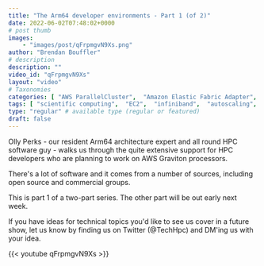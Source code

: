 ```yaml
---
title: "The Arm64 developer environments - Part 1 (of 2)"
date: 2022-06-02T07:48:02+0000
# post thumb
images:
    - "images/post/qFrpmgvN9Xs.png"
author: "Brendan Bouffler"
# description
description: ""
video_id: "qFrpmgvN9Xs"
layout: "video"
# Taxonomies
categories: [ "AWS ParallelCluster",  "Amazon Elastic Fabric Adapter",  "Amazon NICE DCV",  "Life Sciences", ]
tags: [ "scientific computing",  "EC2",  "infiniband",  "autoscaling",  "Schedulers",  "ParallelCluster",  "Lustre",  "vizualization",  "MPI",  "cloud computing",  "tightly-coupled",  "GPUs",  "EFA",  "elastic fabric adapter",  "technical computing",  "High Performance Computing",  "virtualization",  "DCV",  "HPC",  "CPUs",  "elastic",  "Storage",  "bioinformatics",  "techshorts", ]
type: "regular" # available type (regular or featured)
draft: false
---
```


Olly Perks - our resident Arm64 architecture expert and all round HPC software guy - walks us through the quite extensive support for HPC developers who are planning to work on AWS Graviton processors.

There's a lot of software and it comes from a number of sources, including open source and commercial groups.

This is part 1 of a two-part series. The other part will be out early next week.

If you have ideas for technical topics you'd like to see us cover in a future show, let us know by finding us on Twitter (@TechHpc) and DM'ing us with your idea.

{{< youtube qFrpmgvN9Xs >}}